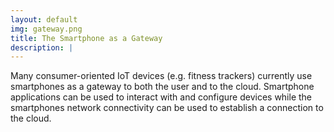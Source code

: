 ```yaml
---
layout: default
img: gateway.png
title: The Smartphone as a Gateway
description: |
---
```


Many consumer-oriented IoT devices (e.g. fitness trackers) currently use smartphones as a gateway to both the user and to the cloud. Smartphone applications can be used to interact with and configure devices while the smartphones network connectivity can be used to establish a connection to the cloud.